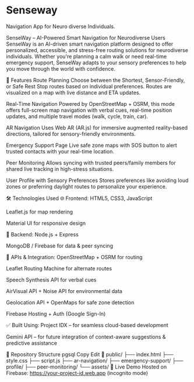 # Senseway
Navigation App for Neuro diverse Individuals.


SenseWay – AI-Powered Smart Navigation for Neurodiverse Users SenseWay is an AI-driven smart navigation platform designed to offer personalized, accessible, and stress-free routing solutions for neurodiverse individuals. Whether you're planning a calm walk or need real-time emergency support, SenseWay adapts to your sensory preferences to help you move through the world with confidence.

🚀 Features Route Planning Choose between the Shortest, Sensor-Friendly, or Safe Rest Stop routes based on individual preferences. Routes are visualized on a map with live distance and ETA updates.

Real-Time Navigation Powered by OpenStreetMap + OSRM, this mode offers full-screen map navigation with verbal cues, real-time position updates, and multiple travel modes (walk, cycle, train, car).

AR Navigation Uses Web AR (AR.js) for immersive augmented reality-based directions, tailored for sensory-friendly environments.

Emergency Support Page Live safe zone maps with SOS button to alert trusted contacts with your real-time location.

Peer Monitoring Allows syncing with trusted peers/family members for shared live tracking in high-stress situations.

User Profile with Sensory Preferences Stores preferences like avoiding loud zones or preferring daylight routes to personalize your experience.

🛠 Technologies Used 🌐 Frontend: HTML5, CSS3, JavaScript

Leaflet.js for map rendering

Material UI for responsive design

🧠 Backend: Node.js + Express

MongoDB / Firebase for data & peer syncing

📍 APIs & Integration: OpenStreetMap + OSRM for routing

Leaflet Routing Machine for alternate routes

Speech Synthesis API for verbal cues

AirVisual API + Noise API for environmental data

Geolocation API + OpenMaps for safe zone detection

Firebase Hosting + Auth (Google Sign-In)

✅ Built Using: Project IDX – for seamless cloud-based development

Gemini API – for future integration of context-aware suggestions & predictive assistance

📂 Repository Structure pgsql Copy Edit 📁 public/ ├── index.html ├── style.css ├── script.js ├── ar-navigation/ ├── emergency-support/ ├── profile/ ├── peer-monitoring/ └── assets/ 🔗 Live Demo Hosted on Firebase: https://your-project-id.web.app (incognito mode)
